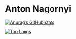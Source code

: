 # Anton Nagornyi

[![Anurag's GitHub stats](https://github-readme-stats.vercel.app/api?username=kattaris&count_private=true&include_all_commits=true&show_icons=true&theme=dracula)](https://github.com/anuraghazra/github-readme-stats)

[![Top Langs](https://github-readme-stats.vercel.app/api/top-langs/?username=kattaris&count_private=true&layout=compact&show_icons=true&theme=dracula)](https://github.com/anuraghazra/github-readme-stats)
